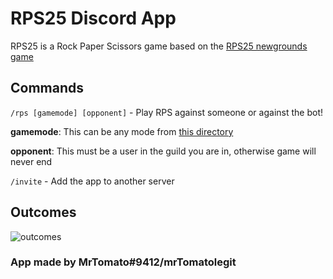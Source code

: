 # RPS25 Discord App

RPS25 is a Rock Paper Scissors game based on the [RPS25 newgrounds game](https://www.newgrounds.com/portal/view/319609)

## Commands

`/rps [gamemode] [opponent]` - Play RPS against someone or against the bot!

**gamemode**: This can be any mode from [this directory](./src/choices)

**opponent**: This must be a user in the guild you are in, otherwise game will never end

`/invite` - Add the app to another server

## Outcomes

![outcomes](https://cdn.discordapp.com/attachments/667604529709187072/885523412896854016/rps25_outcomes.jpg)

### App made by MrTomato#9412/mrTomatolegit
